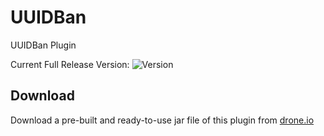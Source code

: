 # UUIDBan
UUIDBan Plugin

Current Full Release Version: ![Version](https://img.shields.io/github/release/WolfLeader116/UUIDBan.svg?style=flat-square)

## Download
Download a pre-built and ready-to-use jar file of this plugin from [drone.io](https://drone.io/github.com/WolfLeader116/UUIDBan/files/target/UUIDBan.jar)
